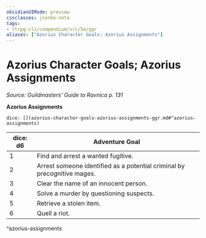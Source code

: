 ```yaml
---
obsidianUIMode: preview
cssclasses: json5e-note
tags:
- ttrpg-cli/compendium/src/5e/ggr
aliases: ["Azorius Character Goals; Azorius Assignments"]
---
```

# Azorius Character Goals; Azorius Assignments
*Source: Guildmasters' Guide to Ravnica p. 131* 

**Azorius Assignments**

`dice: [](azorius-character-goals-azorius-assignments-ggr.md#^azorius-assignments)`

| dice: d6 | Adventure Goal |
|----------|----------------|
| 1 | Find and arrest a wanted fugitive. |
| 2 | Arrest someone identified as a potential criminal by precognitive mages. |
| 3 | Clear the name of an innocent person. |
| 4 | Solve a murder by questioning suspects. |
| 5 | Retrieve a stolen item. |
| 6 | Quell a riot. |
^azorius-assignments
